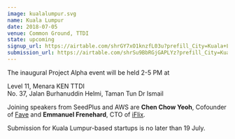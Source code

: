 ```yaml
---
image: kualalumpur.svg
name: Kuala Lumpur
date: 2018-07-05
venue: Common Ground, TTDI
state: upcoming
signup_url: https://airtable.com/shrGY7xO1knzfL03u?prefill_City=Kuala+Lumpur
submission_url: https://airtable.com/shrSu9BbRGjGAPLYz?prefill_City=Kuala+Lumpur
--- 
```


The inaugural Project Alpha event will be held 2-5 PM at 

Level 11, Menara KEN TTDI  
No. 37, Jalan Burhanuddin Helmi, Taman Tun Dr Ismail

Joining speakers from SeedPlus and AWS are **Chen Chow Yeoh**, Cofounder of [Fave](https://www.myfave.com/) and **Emmanuel Frenehard**, CTO of [iFlix](https://www.iflix.com/).

Submission for Kuala Lumpur-based startups is no later than 19 July.